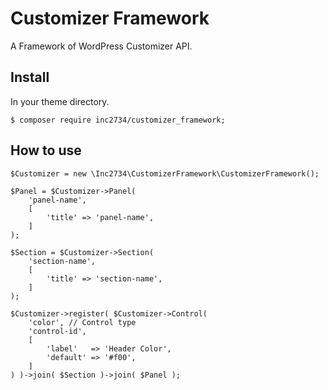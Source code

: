 # Customizer Framework

A Framework of WordPress Customizer API.

## Install

In your theme directory.

```
$ composer require inc2734/customizer_framework;
```

## How to use
```
$Customizer = new \Inc2734\CustomizerFramework\CustomizerFramework();

$Panel = $Customizer->Panel(
	'panel-name',
	[
		'title' => 'panel-name',
	]
);

$Section = $Customizer->Section(
	'section-name',
	[
		'title' => 'section-name',
	]
);

$Customizer->register( $Customizer->Control(
	'color', // Control type
	'control-id',
	[
		'label'   => 'Header Color',
		'default' => '#f00',
	]
) )->join( $Section )->join( $Panel );
```
